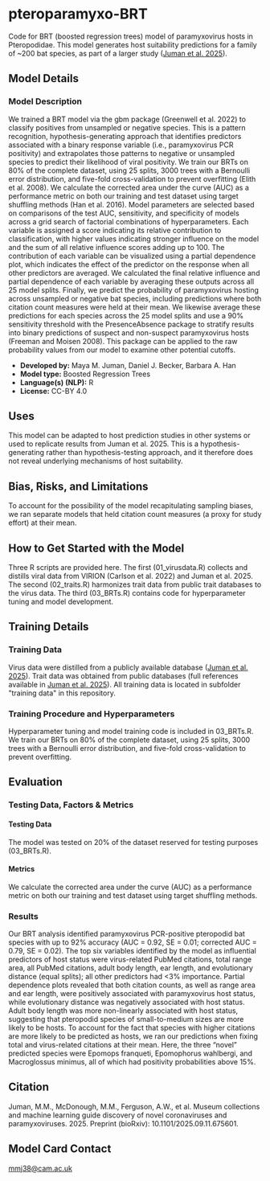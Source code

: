 # pteroparamyxo-BRT

Code for BRT (boosted regression trees) model of paramyxovirus hosts in Pteropodidae. This model generates host suitability predictions for a family of ~200 bat species, as part of a larger study (<a href="https://doi.org/10.1101/2025.09.11.675601" target="_blank">Juman et al. 2025</a>).

## Model Details

### Model Description

We trained a BRT model via the gbm package (Greenwell et al. 2022) to classify positives from unsampled or negative species. This is a pattern recognition, hypothesis-generating approach that identifies predictors associated with a binary response variable (i.e., paramyxovirus PCR positivity) and extrapolates those patterns to negative or unsampled species to predict their likelihood of viral positivity. We train our BRTs on 80% of the complete dataset, using 25 splits, 3000 trees with a Bernoulli error distribution, and five-fold cross-validation to prevent overfitting (Elith et al. 2008). We calculate the corrected area under the curve (AUC) as a performance metric on both our training and test dataset using target shuffling methods (Han et al. 2016). Model parameters are selected based on comparisons of the test AUC, sensitivity, and specificity of models across a grid search of factorial combinations of hyperparameters. Each variable is assigned a score indicating its relative contribution to classification, with higher values indicating stronger influence on the model and the sum of all relative influence scores adding up to 100. The contribution of each variable can be visualized using a partial dependence plot, which indicates the effect of the predictor on the response when all other predictors are averaged. We calculated the final relative influence and partial dependence of each variable by averaging these outputs across all 25 model splits. Finally, we predict the probability of paramyxovirus hosting across unsampled or negative bat species, including predictions where both citation count measures were held at their mean. We likewise average these predictions for each species across the 25 model splits and use a 90% sensitivity threshold with the PresenceAbsence package to stratify results into binary predictions of suspect and non-suspect paramyxovirus hosts (Freeman and Moisen 2008). This package can be applied to the raw probability values from our model to examine other potential cutoffs.

- **Developed by:** Maya M. Juman, Daniel J. Becker, Barbara A. Han
- **Model type:** Boosted Regression Trees
- **Language(s) (NLP):** R
- **License:** CC-BY 4.0

## Uses

This model can be adapted to host prediction studies in other systems or used to replicate results from Juman et al. 2025. This is a hypothesis-generating rather than hypothesis-testing approach, and it therefore does not reveal underlying mechanisms of host suitability.

## Bias, Risks, and Limitations

To account for the possibility of the model recapitulating sampling biases, we ran separate models that held citation count measures (a proxy for study effort) at their mean.

## How to Get Started with the Model

Three R scripts are provided here. The first (01_virusdata.R) collects and distills viral data from VIRION (Carlson et al. 2022) and Juman et al. 2025. The second (02_traits.R) harmonizes trait data from public trait databases to the virus data. The third (03_BRTs.R) contains code for hyperparameter tuning and model development.

## Training Details

### Training Data

Virus data were distilled from a publicly available database (<a href="https://doi.org/10.1101/2025.03.10.642350" target="_blank">Juman et al. 2025</a>). Trait data was obtained from public databases (full references available in <a href="https://doi.org/10.1101/2025.09.11.675601" target="_blank">Juman et al. 2025</a>). All training data is located in subfolder "training data" in this repository.

### Training Procedure and Hyperparameters

Hyperparameter tuning and model training code is included in 03_BRTs.R. We train our BRTs on 80% of the complete dataset, using 25 splits, 3000 trees with a Bernoulli error distribution, and five-fold cross-validation to prevent overfitting.

## Evaluation

### Testing Data, Factors & Metrics

#### Testing Data

The model was tested on 20% of the dataset reserved for testing purposes (03_BRTs.R).

#### Metrics

We calculate the corrected area under the curve (AUC) as a performance metric on both our training and test dataset using target shuffling methods. 

### Results

Our BRT analysis identified paramyxovirus PCR-positive pteropodid bat species with up to 92% accuracy (AUC = 0.92, SE = 0.01; corrected AUC = 0.79, SE = 0.02). The top six variables identified by the model as influential predictors of host status were virus-related PubMed citations, total range area, all PubMed citations, adult body length, ear length, and evolutionary distance (equal splits); all other predictors had <3% importance. Partial dependence plots revealed that both citation counts, as well as range area and ear length, were positively associated with paramyxovirus host status, while evolutionary distance was negatively associated with host status. Adult body length was more non-linearly associated with host status, suggesting that pteropodid species of small-to-medium sizes are more likely to be hosts. To account for the fact that species with higher citations are more likely to be predicted as hosts, we ran our predictions when fixing total and virus-related citations at their mean. Here, the three “novel” predicted species were Epomops franqueti, Epomophorus wahlbergi, and Macroglossus minimus, all of which had positivity probabilities above 15%.

## Citation

Juman, M.M., McDonough, M.M., Ferguson, A.W., et al. Museum collections and machine learning guide discovery of novel coronaviruses and paramyxoviruses. 2025. Preprint (bioRxiv): 10.1101/2025.09.11.675601.

## Model Card Contact

mmj38@cam.ac.uk
